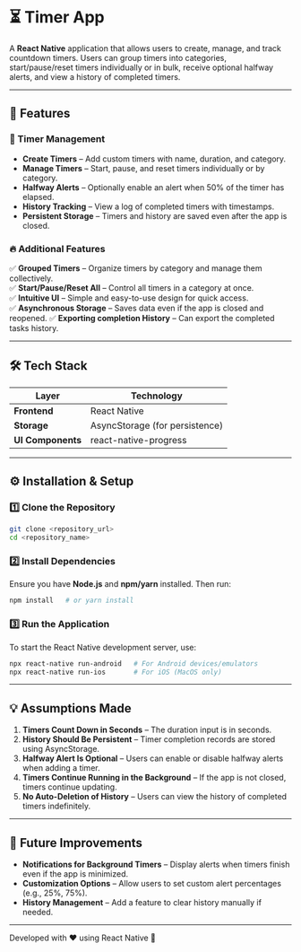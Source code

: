 # ⏳ Timer App

A **React Native** application that allows users to create, manage, and track countdown timers. Users can group timers into categories, start/pause/reset timers individually or in bulk, receive optional halfway alerts, and view a history of completed timers.

---

## 🚀 Features

### 🎯 Timer Management
- **Create Timers** – Add custom timers with name, duration, and category.
- **Manage Timers** – Start, pause, and reset timers individually or by category.
- **Halfway Alerts** – Optionally enable an alert when 50% of the timer has elapsed.
- **History Tracking** – View a log of completed timers with timestamps.
- **Persistent Storage** – Timers and history are saved even after the app is closed.

### 🔥 Additional Features
✅ **Grouped Timers** – Organize timers by category and manage them collectively.  
✅ **Start/Pause/Reset All** – Control all timers in a category at once.  
✅ **Intuitive UI** – Simple and easy-to-use design for quick access.  
✅ **Asynchronous Storage** – Saves data even if the app is closed and reopened. 
✅ **Exporting completion History** – Can export the completed tasks history. 

---

## 🛠 Tech Stack

| Layer       | Technology |
|------------|-----------|
| **Frontend** | React Native |
| **Storage** | AsyncStorage (for persistence) |
| **UI Components** | react-native-progress |

---

## ⚙️ Installation & Setup

### 1️⃣ Clone the Repository
```sh
git clone <repository_url>
cd <repository_name>
```

### 2️⃣ Install Dependencies
Ensure you have **Node.js** and **npm/yarn** installed. Then run:
```sh
npm install   # or yarn install
```

### 3️⃣ Run the Application
To start the React Native development server, use:
```sh
npx react-native run-android   # For Android devices/emulators
npx react-native run-ios       # For iOS (MacOS only)
```

---

## 💡 Assumptions Made
1. **Timers Count Down in Seconds** – The duration input is in seconds.
2. **History Should Be Persistent** – Timer completion records are stored using AsyncStorage.
3. **Halfway Alert Is Optional** – Users can enable or disable halfway alerts when adding a timer.
4. **Timers Continue Running in the Background** – If the app is not closed, timers continue updating.
5. **No Auto-Deletion of History** – Users can view the history of completed timers indefinitely.

---

## 🔮 Future Improvements
- **Notifications for Background Timers** – Display alerts when timers finish even if the app is minimized.
- **Customization Options** – Allow users to set custom alert percentages (e.g., 25%, 75%).
- **History Management** – Add a feature to clear history manually if needed.

---

Developed with ❤️ using React Native 🚀


